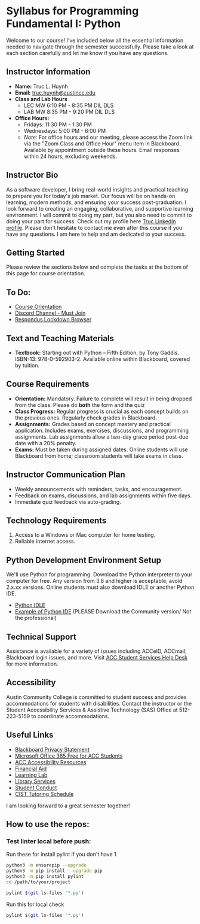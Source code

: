 # Syllabus for Programming Fundamental I: Python

Welcome to our course! I've included below all the essential information needed to navigate through the semester successfully. Please take a look at each section carefully and let me know if you have any questions.

## Instructor Information

- **Name:** Truc L. Huynh
- **Email:** [truc.huynh@austincc.edu](mailto:truc.huynh@austincc.edu)
- **Class and Lab Hours**
  - LEC MW 6:10 PM - 8:35 PM DIL DLS
  - LAB MW 8:35 PM - 9:20 PM DIL DLS
- **Office Hours:**
  - Fridays: 11:30 PM - 1:30 PM
  - Wednesdays: 5:00 PM - 6:00 PM
  - *Note:* For office hours and our meeting, please access the Zoom link via the "Zoom Class and Office Hour" menu item in Blackboard. Available by appointment outside these hours. Email responses within 24 hours, excluding weekends.

## Instructor Bio

As a software developer, I bring real-world insights and practical teaching to prepare you for today's job market. Our focus will be on hands-on learning, modern methods, and ensuring your success post-graduation. I look forward to creating an engaging, collaborative, and supportive learning environment. I will commit to doing my part, but you also need to commit to doing your part for success.
Check out my profile here [Truc LinkedIn profile](https://www.linkedin.com/in/trucdev/). Please don't hesitate to contact me even after this course if you have any questions. I am here to help and am dedicated to your success.

## Getting Started

Please review the sections below and complete the tasks at the bottom of this page for course orientation.

## To Do:
- [Course Orientation](https://forms.gle/7Qv4hkFKeTDnkFNY6)
- [Discord Channel - Must Join](https://discord.gg/8VY5JZJrq4)
- [Respondus Lockdown Browser](https://instruction.austincc.edu/students/article/respondus-lockdown-browser/)

## Text and Teaching Materials

- **Textbook:** Starting out with Python – Fifth Edition, by Tony Gaddis. ISBN-13: 978-0-592903-2. Available online within Blackboard, covered by tuition.

## Course Requirements

- **Orientation:** Mandatory. Failure to complete will result in being dropped from the class. Please do **both** the form and the quiz
- **Class Progress:** Regular progress is crucial as each concept builds on the previous ones. Regularly check grades in Blackboard.
- **Assignments:** Grades based on concept mastery and practical application. Includes exams, exercises, discussions, and programming assignments. Lab assignments allow a two-day grace period post-due date with a 20% penalty.
- **Exams:** Must be taken during assigned dates. Online students will use Blackboard from home; classroom students will take exams in class.

## Instructor Communication Plan

- Weekly announcements with reminders, tasks, and encouragement.
- Feedback on exams, discussions, and lab assignments within five days.
- Immediate quiz feedback via auto-grading.

## Technology Requirements

1. Access to a Windows or Mac computer for home testing.
2. Reliable internet access.

## Python Development Environment Setup

We'll use Python for programming. Download the Python interpreter to your computer for free. Any version from 3.8 and higher is acceptable, avoid 2.x.xx versions. Online students must also download IDLE or another Python IDE.

- [Python IDLE](https://docs.python.org/3/library/idle.html)
- [Example of Python IDE](https://www.jetbrains.com/pycharm/download/?section=mac) (PLEASE Download the Community version/ Not the professional)

## Technical Support

Assistance is available for a variety of issues including ACCeID, ACCmail, Blackboard login issues, and more. Visit [ACC Student Services Help Desk](https://www.austincc.edu/helpdesk) for more information.

## Accessibility

Austin Community College is committed to student success and provides accommodations for students with disabilities. Contact the instructor or the Student Accessibility Services & Assistive Technology (SAS) Office at 512-223-5159 to coordinate accommodations.

## Useful Links

- [Blackboard Privacy Statement](https://www.anthology.com/trust-center/privacy-statement)
- [Microsoft Office 365 Free for ACC Students](https://sites.austincc.edu/newsroom/2014/12/05/microsoft-office-365-offered-free-to-acc-students-employees/)
- [ACC Accessibility Resources](https://www.austincc.edu/students/disability-services)
- [Financial Aid](https://students.austincc.edu/financial-aid/apply-for-financial-aid/)
- [Learning Lab](https://students.austincc.edu/learning-lab/)
- [Library Services](https://library.austincc.edu/)
- [Student Conduct](https://students.austincc.edu/student-rights-responsibilities/student-conduct/)
- [CIST Tutoring Schedule](https://sites.austincc.edu/cs/student-resources/csit-tutoring-schedule/)

I am looking forward to a great semester together!

## How to use the repos:
### Test linter local before push:

Run these for install pylint if you don't have 1
```bash
python3 -m ensurepip --upgrade
python3 -m pip install --upgrade pip
python3 -m pip install pylint
cd /path/to/your/project

pylint $(git ls-files '*.py')
```

Run this for local check
```bash
pylint $(git ls-files '*.py')
```
